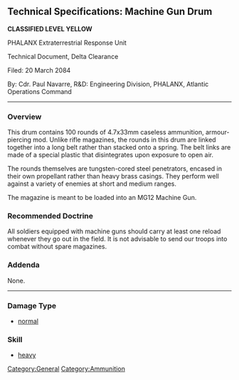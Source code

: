 ## Technical Specifications: Machine Gun Drum

**CLASSIFIED LEVEL YELLOW**

PHALANX Extraterrestrial Response Unit

Technical Document, Delta Clearance

Filed: 20 March 2084

By: Cdr. Paul Navarre, R&D: Engineering Division, PHALANX, Atlantic
Operations Command

------------------------------------------------------------------------

### Overview

This drum contains 100 rounds of 4.7x33mm caseless ammunition,
armour-piercing mod. Unlike rifle magazines, the rounds in this drum are
linked together into a long belt rather than stacked onto a spring. The
belt links are made of a special plastic that disintegrates upon
exposure to open air.

The rounds themselves are tungsten-cored steel penetrators, encased in
their own propellant rather than heavy brass casings. They perform well
against a variety of enemies at short and medium ranges.

The magazine is meant to be loaded into an MG12 Machine Gun.

### Recommended Doctrine

All soldiers equipped with machine guns should carry at least one reload
whenever they go out in the field. It is not advisable to send our
troops into combat without spare magazines.

### Addenda

None.

------------------------------------------------------------------------

### Damage Type

- [normal](Damage/normal "wikilink")

### Skill

- [heavy](Skills/heavy "wikilink")

[Category:General](Category:General "wikilink")
[Category:Ammunition](Category:Ammunition "wikilink")